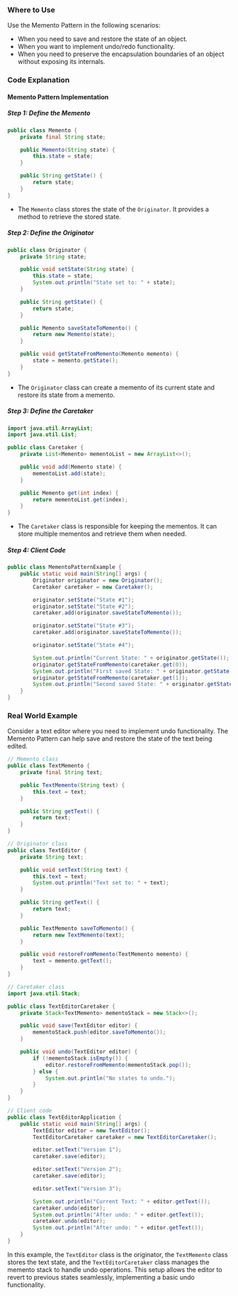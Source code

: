 ### Where to Use

Use the Memento Pattern in the following scenarios:

- When you need to save and restore the state of an object.
- When you want to implement undo/redo functionality.
- When you need to preserve the encapsulation boundaries of an object without exposing its internals.

### Code Explanation

#### Memento Pattern Implementation

##### Step 1: Define the Memento

```java
public class Memento {
    private final String state;

    public Memento(String state) {
        this.state = state;
    }

    public String getState() {
        return state;
    }
}

```

- The `Memento` class stores the state of the `Originator`. It provides a method to retrieve the stored state.

##### Step 2: Define the Originator

```java
public class Originator {
    private String state;

    public void setState(String state) {
        this.state = state;
        System.out.println("State set to: " + state);
    }

    public String getState() {
        return state;
    }

    public Memento saveStateToMemento() {
        return new Memento(state);
    }

    public void getStateFromMemento(Memento memento) {
        state = memento.getState();
    }
}

```

- The `Originator` class can create a memento of its current state and restore its state from a memento.

##### Step 3: Define the Caretaker

```java
import java.util.ArrayList;
import java.util.List;

public class Caretaker {
    private List<Memento> mementoList = new ArrayList<>();

    public void add(Memento state) {
        mementoList.add(state);
    }

    public Memento get(int index) {
        return mementoList.get(index);
    }
}

```

- The `Caretaker` class is responsible for keeping the mementos. It can store multiple mementos and retrieve them when needed.

##### Step 4: Client Code

```java
public class MementoPatternExample {
    public static void main(String[] args) {
        Originator originator = new Originator();
        Caretaker caretaker = new Caretaker();

        originator.setState("State #1");
        originator.setState("State #2");
        caretaker.add(originator.saveStateToMemento());

        originator.setState("State #3");
        caretaker.add(originator.saveStateToMemento());

        originator.setState("State #4");

        System.out.println("Current State: " + originator.getState());
        originator.getStateFromMemento(caretaker.get(0));
        System.out.println("First saved State: " + originator.getState());
        originator.getStateFromMemento(caretaker.get(1));
        System.out.println("Second saved State: " + originator.getState());
    }
}

```

### Real World Example

Consider a text editor where you need to implement undo functionality. The Memento Pattern can help save and restore the state of the text being edited.

```java
// Memento class
public class TextMemento {
    private final String text;

    public TextMemento(String text) {
        this.text = text;
    }

    public String getText() {
        return text;
    }
}

// Originator class
public class TextEditor {
    private String text;

    public void setText(String text) {
        this.text = text;
        System.out.println("Text set to: " + text);
    }

    public String getText() {
        return text;
    }

    public TextMemento saveToMemento() {
        return new TextMemento(text);
    }

    public void restoreFromMemento(TextMemento memento) {
        text = memento.getText();
    }
}

// Caretaker class
import java.util.Stack;

public class TextEditorCaretaker {
    private Stack<TextMemento> mementoStack = new Stack<>();

    public void save(TextEditor editor) {
        mementoStack.push(editor.saveToMemento());
    }

    public void undo(TextEditor editor) {
        if (!mementoStack.isEmpty()) {
            editor.restoreFromMemento(mementoStack.pop());
        } else {
            System.out.println("No states to undo.");
        }
    }
}

// Client code
public class TextEditorApplication {
    public static void main(String[] args) {
        TextEditor editor = new TextEditor();
        TextEditorCaretaker caretaker = new TextEditorCaretaker();

        editor.setText("Version 1");
        caretaker.save(editor);

        editor.setText("Version 2");
        caretaker.save(editor);

        editor.setText("Version 3");

        System.out.println("Current Text: " + editor.getText());
        caretaker.undo(editor);
        System.out.println("After undo: " + editor.getText());
        caretaker.undo(editor);
        System.out.println("After undo: " + editor.getText());
    }
}

```

In this example, the `TextEditor` class is the originator, the `TextMemento` class stores the text state, and the `TextEditorCaretaker` class manages the memento stack to handle undo operations. This setup allows the editor to revert to previous states seamlessly, implementing a basic undo functionality.